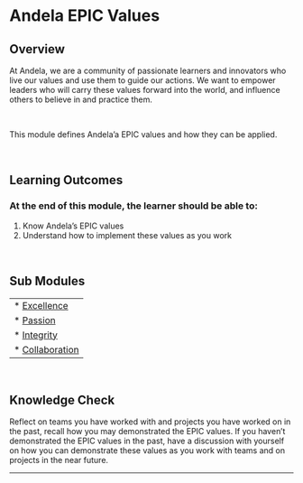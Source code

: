 # **Andela EPIC Values**

## **Overview**

At Andela, we are a community of passionate learners and innovators who live our values and use them to guide our actions. We want to empower leaders who will carry these values forward into the world, and influence others to believe in and practice them.

<br />

This module defines Andela’a EPIC values and how they can be applied.

<br />


## **Learning Outcomes**
### **At the end of this module, the learner should be able to:**
1. Know Andela’s EPIC values
2. Understand how to implement these values as you work


<br />

## **Sub Modules**
                       
|                          |
| ------------------------ |
| * [Excellence](..0/Excellence-submodule.md)  |
| * [Passion](..0/Passion-submodule.md)  |
| * [Integrity](..0/integrity-submodule.md)  |
| * [Collaboration](..0/Collaboration-submodule.md)  |


<br />

## **Knowledge Check**
Reflect on teams you have worked with and projects you have worked on in the past, recall how you may demonstrated the EPIC values. 
If you haven’t demonstrated the EPIC values in the past, have a discussion with yourself on how you can demonstrate these values as you work with teams and on projects in the near future.




------------
